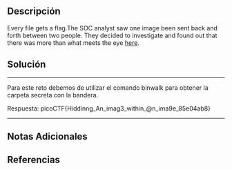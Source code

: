 ## Descripción

Every file gets a flag.The SOC analyst saw one image been sent back and forth between two people. They decided to investigate and found out that there was more than what meets the eye [here](https://artifacts.picoctf.net/c/256/flag.png).
## Solución

***
Para este reto debemos de utilizar el comando binwalk para obtener la carpeta secreta con la bandera.

Respuesta: picoCTF{Hiddinng_An_imag3_within_@n_ima9e_85e04ab8}
***
## Notas Adicionales

## Referencias